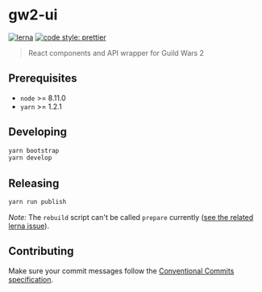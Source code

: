# gw2-ui

[![lerna](https://img.shields.io/badge/maintained%20with-lerna-cc00ff.svg)](https://lernajs.io/)
[![code style: prettier](https://img.shields.io/badge/code_style-prettier-ff69b4.svg)](https://github.com/prettier/prettier)

> React components and API wrapper for Guild Wars 2

## Prerequisites

- `node` >= 8.11.0
- `yarn` >= 1.2.1

## Developing

```sh
yarn bootstrap
yarn develop
```

## Releasing

```sh
yarn run publish
```

_Note:_ The `rebuild` script can't be called `prepare` currently ([see the related lerna issue](https://github.com/lerna/lerna/issues/1944)).

## Contributing

Make sure your commit messages follow the [Conventional Commits specification](https://www.conventionalcommits.org/en/v1.0.0-beta.4/#summary).
